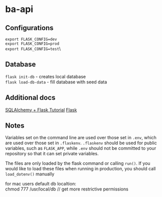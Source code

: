# ba-api

## Configurations

`export FLASK_CONFIG=dev`\
`export FLASK_CONFIG=prod`\
`export FLASK_CONFIG=test`\

## Database

`flask init-db` - creates local database\
`flask load-db-data` - fill database with seed data

## Additional docs

[SQLAlchemy + Flask Tutorial](https://docs.graphene-python.org/projects/sqlalchemy/en/latest/tutorial/)
[Flask](https://flask.palletsprojects.com/en/1.1.x/)

## Notes

Variables set on the command line are used over those set in `.env`, which are used over those set in `.flaskenv`.
`.flaskenv` should be used for public variables, such as `FLASK_APP`, while `.env` should not be committed to your repository so that it can set private variables.

The files are only loaded by the flask command or calling `run()`. If you would like to load these files when running in production, you should call `load_dotenv()` manually

for mac users default db localtion:\
chmod 777 /usr/local/db // get more restrictive permissions
